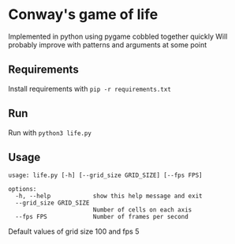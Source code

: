 # Conway's game of life

Implemented in python using pygame cobbled together quickly
Will probably improve with patterns and arguments at some point

## Requirements 
Install requirements with 
`pip -r requirements.txt`

## Run
Run with
`python3 life.py`

## Usage

```
usage: life.py [-h] [--grid_size GRID_SIZE] [--fps FPS]

options:
  -h, --help            show this help message and exit
  --grid_size GRID_SIZE
                        Number of cells on each axis
  --fps FPS             Number of frames per second
```

Default values of grid size 100 and fps 5
